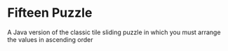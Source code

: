 # Fifteen Puzzle

A Java version of the classic tile sliding puzzle in which you must arrange the values in ascending order 
